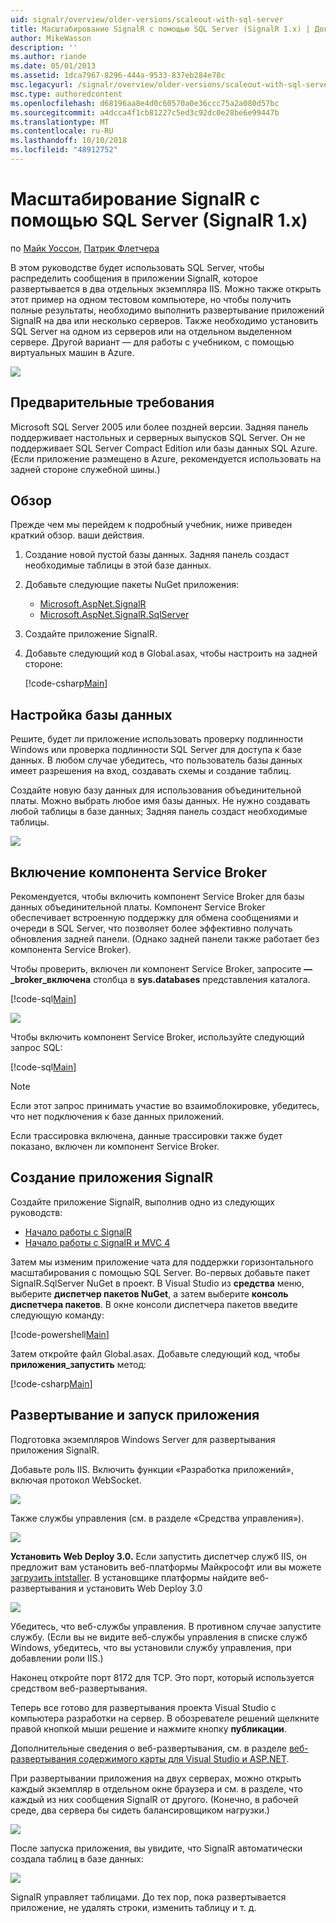 ```yaml
---
uid: signalr/overview/older-versions/scaleout-with-sql-server
title: Масштабирование SignalR с помощью SQL Server (SignalR 1.x) | Документация Майкрософт
author: MikeWasson
description: ''
ms.author: riande
ms.date: 05/01/2013
ms.assetid: 1dca7967-8296-444a-9533-837eb284e78c
msc.legacyurl: /signalr/overview/older-versions/scaleout-with-sql-server
msc.type: authoredcontent
ms.openlocfilehash: d68196aa8e4d0c60570a0e36ccc75a2a080d57bc
ms.sourcegitcommit: a4dcca4f1cb81227c5ed3c92dc0e28be6e99447b
ms.translationtype: MT
ms.contentlocale: ru-RU
ms.lasthandoff: 10/10/2018
ms.locfileid: "48912752"
---
```

<a name="signalr-scaleout-with-sql-server-signalr-1x"></a>Масштабирование SignalR с помощью SQL Server (SignalR 1.x)
====================
по [Майк Уоссон](https://github.com/MikeWasson), [Патрик Флетчера](https://github.com/pfletcher)

В этом руководстве будет использовать SQL Server, чтобы распределить сообщения в приложении SignalR, которое развертывается в два отдельных экземпляра IIS. Можно также открыть этот пример на одном тестовом компьютере, но чтобы получить полные результаты, необходимо выполнить развертывание приложений SignalR на два или несколько серверов. Также необходимо установить SQL Server на одном из серверов или на отдельном выделенном сервере. Другой вариант — для работы с учебником, с помощью виртуальных машин в Azure.

![](scaleout-with-sql-server/_static/image1.png)

## <a name="prerequisites"></a>Предварительные требования

Microsoft SQL Server 2005 или более поздней версии. Задняя панель поддерживает настольных и серверных выпусков SQL Server. Он не поддерживает SQL Server Compact Edition или базы данных SQL Azure. (Если приложение размещено в Azure, рекомендуется использовать на задней стороне служебной шины.)

## <a name="overview"></a>Обзор

Прежде чем мы перейдем к подробный учебник, ниже приведен краткий обзор. ваши действия.

1. Создание новой пустой базы данных. Задняя панель создаст необходимые таблицы в этой базе данных.
2. Добавьте следующие пакеты NuGet приложения: 

    - [Microsoft.AspNet.SignalR](http://nuget.org/packages/Microsoft.AspNet.SignalR)
    - [Microsoft.AspNet.SignalR.SqlServer](http://nuget.org/packages/Microsoft.AspNet.SignalR.SqlServer)
3. Создайте приложение SignalR.
4. Добавьте следующий код в Global.asax, чтобы настроить на задней стороне: 

    [!code-csharp[Main](scaleout-with-sql-server/samples/sample1.cs)]

## <a name="configure-the-database"></a>Настройка базы данных

Решите, будет ли приложение использовать проверку подлинности Windows или проверка подлинности SQL Server для доступа к базе данных. В любом случае убедитесь, что пользователь базы данных имеет разрешения на вход, создавать схемы и создание таблиц.

Создайте новую базу данных для использования объединительной платы. Можно выбрать любое имя базы данных. Не нужно создавать любой таблицы в базе данных; Задняя панель создаст необходимые таблицы.

![](scaleout-with-sql-server/_static/image2.png)

## <a name="enable-service-broker"></a>Включение компонента Service Broker

Рекомендуется, чтобы включить компонент Service Broker для базы данных объединительной платы. Компонент Service Broker обеспечивает встроенную поддержку для обмена сообщениями и очереди в SQL Server, что позволяет более эффективно получать обновления задней панели. (Однако задней панели также работает без компонента Service Broker).

Чтобы проверить, включен ли компонент Service Broker, запросите **—\_broker\_включена** столбца в **sys.databases** представления каталога.

[!code-sql[Main](scaleout-with-sql-server/samples/sample2.sql)]

![](scaleout-with-sql-server/_static/image3.png)

Чтобы включить компонент Service Broker, используйте следующий запрос SQL:

[!code-sql[Main](scaleout-with-sql-server/samples/sample3.sql)]

> [!NOTE]
> Если этот запрос принимать участие во взаимоблокировке, убедитесь, что нет подключения к базе данных приложений.

Если трассировка включена, данные трассировки также будет показано, включен ли компонент Service Broker.

## <a name="create-a-signalr-application"></a>Создание приложения SignalR

Создайте приложение SignalR, выполнив одно из следующих руководств:

- [Начало работы с SignalR](../getting-started/tutorial-getting-started-with-signalr.md)
- [Начало работы с SignalR и MVC 4](tutorial-getting-started-with-signalr-and-mvc-4.md)

Затем мы изменим приложение чата для поддержки горизонтального масштабирования с помощью SQL Server. Во-первых добавьте пакет SignalR.SqlServer NuGet в проект. В Visual Studio из **средства** меню, выберите **диспетчер пакетов NuGet**, а затем выберите **консоль диспетчера пакетов**. В окне консоли диспетчера пакетов введите следующую команду:

[!code-powershell[Main](scaleout-with-sql-server/samples/sample4.ps1)]

Затем откройте файл Global.asax. Добавьте следующий код, чтобы **приложения\_запустить** метод:

[!code-csharp[Main](scaleout-with-sql-server/samples/sample5.cs)]

## <a name="deploy-and-run-the-application"></a>Развертывание и запуск приложения

Подготовка экземпляров Windows Server для развертывания приложения SignalR.

Добавьте роль IIS. Включить функции «Разработка приложений», включая протокол WebSocket.

![](scaleout-with-sql-server/_static/image4.png)

Также службы управления (см. в разделе «Средства управления»).

![](scaleout-with-sql-server/_static/image5.png)

**Установить Web Deploy 3.0.** Если запустить диспетчер служб IIS, он предложит вам установить веб-платформы Майкрософт или вы можете [загрузить intstaller](https://go.microsoft.com/fwlink/?LinkId=255386). В установщике платформы найдите веб-развертывания и установить Web Deploy 3.0

![](scaleout-with-sql-server/_static/image6.png)

Убедитесь, что веб-службы управления. В противном случае запустите службу. (Если вы не видите веб-службы управления в списке служб Windows, убедитесь, что вы установили службу управления, при добавлении роли IIS.)

Наконец откройте порт 8172 для TCP. Это порт, который используется средством веб-развертывания.

Теперь все готово для развертывания проекта Visual Studio с компьютера разработки на сервер. В обозревателе решений щелкните правой кнопкой мыши решение и нажмите кнопку **публикации**.

Дополнительные сведения о веб-развертывания, см. в разделе [веб-развертывания содержимого карты для Visual Studio и ASP.NET](../../../whitepapers/aspnet-web-deployment-content-map.md).

При развертывании приложения на двух серверах, можно открыть каждый экземпляр в отдельном окне браузера и см. в разделе, что каждый из них сообщения SignalR от другого. (Конечно, в рабочей среде, два сервера бы сидеть балансировщиком нагрузки.)

![](scaleout-with-sql-server/_static/image7.png)

После запуска приложения, вы увидите, что SignalR автоматически создала таблиц в базе данных:

![](scaleout-with-sql-server/_static/image8.png)

SignalR управляет таблицами. До тех пор, пока развертывается приложение, не удалять строки, изменить таблицу и т. д.
